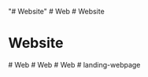 "# Website" 
#   W e b  
 # Website
# Website
#   W e b  
 #   W e b  
 #   W e b  
 #   l a n d i n g - w e b p a g e  
 